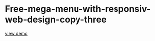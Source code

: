 # Free-mega-menu-with-responsiv-web-design-copy-three
<a href="http://webi4u.com/web/article/Free-mega-menu-with-responsiv-web-design-copy-three/">
  view demo
  </a>
